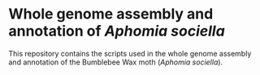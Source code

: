 # Whole genome assembly and annotation of *Aphomia sociella* 

This repository contains the scripts used in the whole genome assembly and annotation of the Bumblebee Wax moth (*Aphomia sociella*).